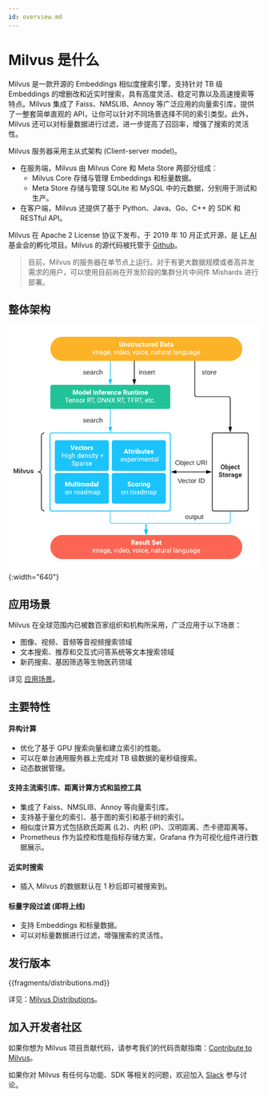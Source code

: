 ```yaml
---
id: overview.md
---
```


# Milvus 是什么

Milvus 是一款开源的 Embeddings 相似度搜索引擎，支持针对 TB 级 Embeddings 的增删改和近实时搜索，具有高度灵活、稳定可靠以及高速搜索等特点。Milvus 集成了 Faiss、NMSLIB、Annoy 等广泛应用的向量索引库，提供了一整套简单直观的 API，让你可以针对不同场景选择不同的索引类型。此外，Milvus 还可以对标量数据进行过滤，进一步提高了召回率，增强了搜索的灵活性。

Milvus 服务器采用主从式架构 (Client-server model)。

- 在服务端，Milvus 由 Milvus Core 和 Meta Store 两部分组成：
    - Milvus Core 存储与管理 Embeddings 和标量数据。
    - Meta Store 存储与管理 SQLite 和 MySQL 中的元数据，分别用于测试和生产。
- 在客户端，Milvus 还提供了基于 Python、Java、Go、C++ 的 SDK 和 RESTful API。

Milvus 在 Apache 2 License 协议下发布，于 2019 年 10 月正式开源，是 [LF AI](https://lfai.foundation/) 基金会的孵化项目。Milvus 的源代码被托管于 [Github](https://github.com/milvus-io/milvus)。

> 目前，Milvus 的服务器在单节点上运行。对于有更大数据规模或者高并发需求的用户，可以使用目前尚在开发阶段的集群分片中间件 Mishards 进行部署。



## 整体架构

![Milvus 架构](../../../assets/milvus_arch.png){:width="640"}


## 应用场景

Milvus 在全球范围内已被数百家组织和机构所采用，广泛应用于以下场景：

- 图像、视频、音频等音视频搜索领域
- 文本搜索、推荐和交互式问答系统等文本搜索领域
- 新药搜索、基因筛选等生物医药领域

详见 [应用场景](https://milvus.io/cn/scenarios/)。


## 主要特性

#### 异构计算

- 优化了基于 GPU 搜索向量和建立索引的性能。
- 可以在单台通用服务器上完成对 TB 级数据的毫秒级搜索。
- 动态数据管理。

#### 支持主流索引库、距离计算方式和监控工具

- 集成了 Faiss、NMSLIB、Annoy 等向量索引库。
- 支持基于量化的索引、基于图的索引和基于树的索引。
- 相似度计算方式包括欧氏距离 (L2)、内积 (IP)、汉明距离、杰卡德距离等。
- Prometheus 作为监控和性能指标存储方案，Grafana 作为可视化组件进行数据展示。

#### 近实时搜索

- 插入 Milvus 的数据默认在 1 秒后即可被搜索到。 

#### 标量字段过滤 (即将上线) 

- 支持 Embeddings 和标量数据。
- 可以对标量数据进行过滤，增强搜索的灵活性。

## 发行版本
<a name='distributions'></a>

{{fragments/distributions.md}}

详见：[Milvus Distributions](milvus_distributions-cpu.md)。

## 加入开发者社区

如果你想为 Milvus 项目贡献代码，请参考我们的代码贡献指南：[Contribute to Milvus](https://github.com/milvus-io/milvus/blob/master/CONTRIBUTING.md#contributing-to-milvus)。

如果你对 Milvus 有任何与功能、SDK 等相关的问题，欢迎加入 [Slack](https://join.slack.com/t/milvusio/shared_invite/zt-e0u4qu3k-bI2GDNys3ZqX1YCJ9OM~GQ) 参与讨论。